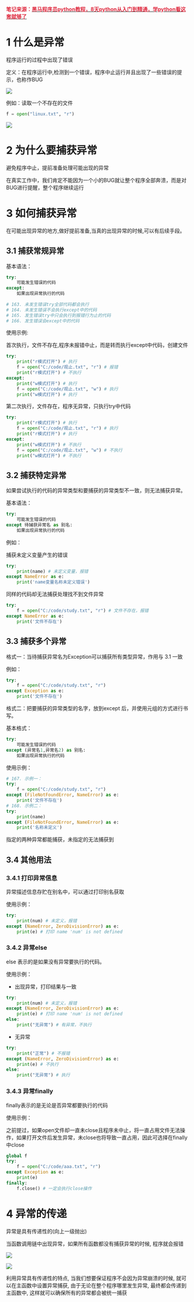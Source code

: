 **<font style="color:#DF2A3F;">笔记来源：</font>**[**<font style="color:#DF2A3F;">黑马程序员python教程，8天python从入门到精通，学python看这套就够了</font>**](https://www.bilibili.com/video/BV1qW4y1a7fU/?spm_id_from=333.337.search-card.all.click&vd_source=e8046ccbdc793e09a75eb61fe8e84a30)



# 1 什么是异常
程序运行的过程中出现了错误

定义：在程序运行中,检测到一个错误，程序中止运行并且出现了一些错误的提示，也称作BUG

![](images/36.png)

例如：读取一个不存在的文件

```python
f = open("linux.txt", "r")
```

![](images/37.png)

# 2 为什么要捕获异常
避免程序中止，提前准备处理可能出现的异常

在真实工作中，我们肯定不能因为一个小的BUG就让整个程序全部奔溃，而是对BUG进行提醒，整个程序继续运行  


# 3 如何捕获异常
在可能出现异常的地方,做好提前准备,当真的出现异常的时候,可以有后续手段。

## 3.1 捕获常规异常
基本语法：

```python
try:
    可能发生错误的代码
except:
    如果出现异常执行的代码
    
# 163. 未发生错误try全部代码都会执行
# 164. 未发生错误不会执行except中的代码
# 165. 发生错误try中只会执行到报错行为止的代码
# 166. 发生错误会except中的代码

```

使用示例:

首次执行，文件不存在,程序未报错中止，而是转而执行except中代码，创建文件

```python
try:
    print("r模式打开") # 执行
    f = open("C:/code/观止.txt", "r") # 报错
    print("r模式打开") # 不执行
except:
    print("w模式打开") # 执行
    f = open("C:/code/观止.txt", "w") # 执行
    print("w模式打开") # 执行

```

第二次执行，文件存在，程序无异常，只执行try中代码

```python
try:
    print("r模式打开") # 执行
    f = open("C:/code/观止.txt", "r") # 执行
    print("r模式打开") # 执行
except:
    print("w模式打开") # 不执行
    f = open("C:/code/观止.txt", "w") # 不执行
    print("w模式打开") # 不执行

```

## 3.2 捕获特定异常
如果尝试执行的代码的异常类型和要捕获的异常类型不一致，则无法捕获异常。

基本语法：

```python
try:
    可能发生错误的代码
except 待捕获异常名 as 别名:
    如果出现异常执行的代码
```

例如：

捕获未定义变量产生的错误

```python
try:
    print(name) # 未定义变量，报错
except NameError as e:
    print('name变量名称未定义错误')
```

同样的代码却无法捕获处理找不到文件异常

```python
try:
    f = open("C:/code/study.txt", "r") # 文件不存在，报错
except NameError as e:
    print('文件不存在')			

```

## 3.3 捕获多个异常
格式一：当待捕获异常名为Exception可以捕获所有类型异常，作用与 3.1 一致

例如：

```python
try:
    f = open("C:/code/study.txt", "r")
except Exception as e:
    print('文件不存在')

```

格式二：把要捕获的异常类型的名字，放到except 后，并使用元组的方式进行书写。

基本格式：

```python
try:
    可能发生错误的代码
except (异常名1,异常名2) as 别名:
    如果出现异常执行的代码
```

使用示例：

```python
# 167. 示例一：
try:
    f = open("C:/code/study.txt", "r")
except (FileNotFoundError, NameError) as e:
    print('文件不存在')
# 168. 示例二：    
try:
    print(name)
except (FileNotFoundError, NameError) as e:
    print('名称未定义')

```

指定的两种异常都能捕获，未指定的无法捕获到

## 3.4 其他用法
### 3.4.1 打印异常信息
异常描述信息存贮在别名中，可以通过打印别名获取

使用示例：

```python
try:
    print(num) # 未定义，报错
except (NameError, ZeroDivisionError) as e:
    print(e) # 打印 name 'num' is not defined

```

### 3.4.2 异常else
else 表示的是如果没有异常要执行的代码。

使用示例：

+ 出现异常，打印结果与一致

```python
try:
    print(num) # 未定义，报错
except (NameError, ZeroDivisionError) as e:
    print(e) # 打印 name 'num' is not defined
else:
    print("无异常") # 有异常，不执行

```

+ 无异常

```python
try:
    print("正常") # 不报错
except (NameError, ZeroDivisionError) as e:
    print(e) # 不执行
else:
    print("无异常") # 执行

```

### 3.4.3 异常finally
finally表示的是无论是否异常都要执行的代码

使用示例：

之前提过，如果open文件却一直未close且程序未中止，将一直占用文件无法操作，如果打开文件后发生异常，未close也将导致一直占用，因此可选择在finally中close

```python
global f
try:
    f = open("C:/code/aaa.txt", "r")
except Exception as e:
    print(e)  
finally:
    f.close() # 一定会执行close操作

```

# 4 异常的传递
异常是具有传递性的(向上一级抛出)

当函数调用链中出现异常，如果所有函数都没有捕获异常的时候, 程序就会报错

![](images/38.png)

![](images/39.png)

利用异常具有传递性的特点, 当我们想要保证程序不会因为异常崩溃的时候, 就可以在主函数中设置异常捕获, 由于无论在整个程序哪里发生异常, 最终都会传递到主函数中, 这样就可以确保所有的异常都会被统一捕获

